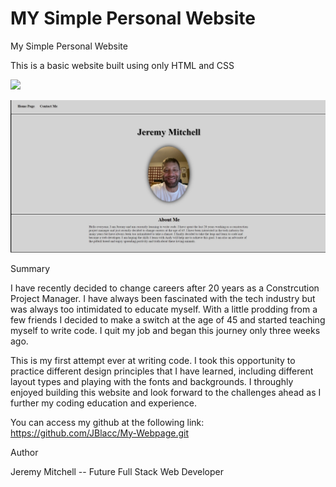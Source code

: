 MY Simple Personal Website
=======
My Simple Personal Website 

This is a basic website built using only HTML and CSS

![](images/read-me-screenshot.jpg)



![](my-pics/pics/read-me-screenshot.jpg)


Summary

I have recently decided to change careers after 20 years as a Constrcution Project Manager. I have always been fascinated with the tech industry but was always too intimidated to educate myself. With a little prodding from a few friends I decided to make a switch at the age of 45 and started teaching myself to write code. I quit my job and began this journey only three weeks ago.

This is my first attempt ever at writing code. I took this opportunity to practice different design principles that I have learned, including different layout types and playing with the fonts and backgrounds. I throughly enjoyed building this website and look forward to the challenges ahead as I further my coding education and experience.

You can access my github at the following link:  https://github.com/JBlacc/My-Webpage.git


Author

Jeremy Mitchell -- Future Full Stack Web Developer
